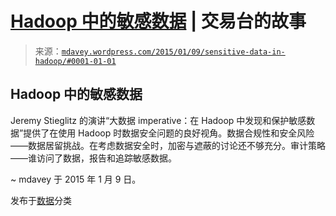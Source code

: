 <!--yml

分类：未分类

日期：2024-05-18 05:44:33

-->

# [Hadoop 中的敏感数据](https://mdavey.wordpress.com/category/data/) | 交易台的故事

> 来源：[`mdavey.wordpress.com/2015/01/09/sensitive-data-in-hadoop/#0001-01-01`](https://mdavey.wordpress.com/2015/01/09/sensitive-data-in-hadoop/#0001-01-01)

## Hadoop 中的敏感数据

Jeremy Stieglitz 的演讲“大数据 imperative：在 Hadoop 中发现和保护敏感数据”提供了在使用 Hadoop 时数据安全问题的良好视角。数据合规性和安全风险——数据居留挑战。在考虑数据安全时，加密与遮蔽的讨论还不够充分。审计策略——谁访问了数据，报告和追踪敏感数据。

~ mdavey 于 2015 年 1 月 9 日。

发布于[数据](https://mdavey.wordpress.com/category/data/)分类
